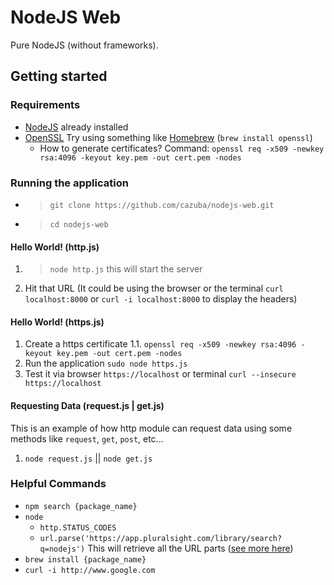 # NodeJS Web

Pure NodeJS (without frameworks).

## Getting started

### Requirements

- [NodeJS](https://nodejs.org/en/) already installed
- [OpenSSL](https://www.openssl.org/) Try using something like [Homebrew](https://brew.sh/) (`brew install openssl`)
    - How to generate certificates? Command: `openssl req -x509 -newkey rsa:4096 -keyout key.pem -out cert.pem -nodes`

### Running the application
- > `git clone https://github.com/cazuba/nodejs-web.git`
- > `cd nodejs-web`

#### Hello World! (http.js) 

1. > `node http.js` this will start the server 
2. Hit that URL (It could be using the browser or the terminal `curl localhost:8000` or `curl -i localhost:8000` to display the headers)

#### Hello World! (https.js)
1. Create a https certificate
    1.1. `openssl req -x509 -newkey rsa:4096 -keyout key.pem -out cert.pem -nodes`
2. Run the application `sudo node https.js`
3. Test it via browser `https://localhost` or terminal `curl --insecure https://localhost`

#### Requesting Data (request.js | get.js)
This is an example of how http module can request data using some methods like `request`, `get`, `post`, etc...

1. `node request.js` || `node get.js`

### Helpful Commands
- `npm search {package_name}`
- `node`
    - `http.STATUS_CODES`
    - `url.parse('https://app.pluralsight.com/library/search?q=nodejs')` This will retrieve all the URL parts ([see more here](https://nodejs.org/api/url.html#url_url_strings_and_url_objects))
- `brew install {package_name}`
- `curl -i http://www.google.com`
